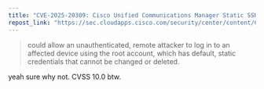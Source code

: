 ```yaml
---
title: "CVE-2025-20309: Cisco Unified Communications Manager Static SSH Credentials Vulnerability"
repost_link: "https://sec.cloudapps.cisco.com/security/center/content/CiscoSecurityAdvisory/cisco-sa-cucm-ssh-m4UBdpE7"
---
```


> could allow an unauthenticated, remote attacker to log in to an affected device using the root account, which has default, static credentials that cannot be changed or deleted.

yeah sure why not. CVSS 10.0 btw.